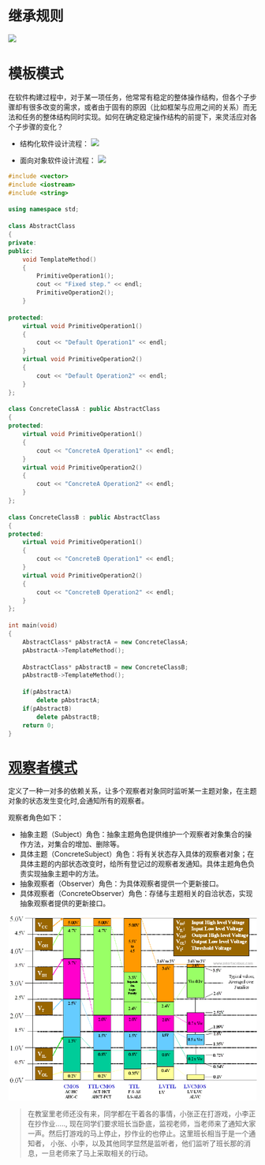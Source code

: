 # 继承规则
![](https://pics0.baidu.com/feed/bd3eb13533fa828bff67f961a072e830960a5a59.jpeg?token=d3d8e16f4e4565e25a8db3c5dc92b146&s=0E2476227F2965092A65B06B0200D07B)

#  模板模式
在软件构建过程中，对于某一项任务，他常常有稳定的整体操作结构，但各个子步骤却有很多改变的需求，或者由于固有的原因（比如框架与应用之间的关系）而无法和任务的整体结构同时实现。如何在确定稳定操作结构的前提下，来灵活应对各个子步骤的变化？

- 结构化软件设计流程：
![](https://pic1.zhimg.com/80/v2-aea586194de9564775657dc1bbd753f4_hd.png)

- 面向对象软件设计流程：
![](https://pic3.zhimg.com/80/v2-7b4291598dd44f3ae53319a34d09f0fe_hd.png)

```cpp
#include <vector>
#include <iostream>
#include <string>

using namespace std;

class AbstractClass
{
private:
public:
    void TemplateMethod()
    {
        PrimitiveOperation1();
        cout << "Fixed step." << endl;
        PrimitiveOperation2();
    }

protected:
    virtual void PrimitiveOperation1()
    {
        cout << "Default Operation1" << endl;
    }
    virtual void PrimitiveOperation2()
    {
        cout << "Default Operation2" << endl;
    }
};

class ConcreteClassA : public AbstractClass
{
protected:
    virtual void PrimitiveOperation1()
    {
        cout << "ConcreteA Operation1" << endl;
    }
    virtual void PrimitiveOperation2()
    {
        cout << "ConcreteA Operation2" << endl;
    }
};

class ConcreteClassB : public AbstractClass
{
protected:
    virtual void PrimitiveOperation1()
    {
        cout << "ConcreteB Operation1" << endl;
    }
    virtual void PrimitiveOperation2()
    {
        cout << "ConcreteB Operation2" << endl;
    }
};

int main(void)
{
    AbstractClass* pAbstractA = new ConcreteClassA;
    pAbstractA->TemplateMethod();

    AbstractClass* pAbstractB = new ConcreteClassB;
    pAbstractB->TemplateMethod();

    if(pAbstractA)
        delete pAbstractA;
    if(pAbstractB)
        delete pAbstractB;
    return 0;
}
```


# [观察者模式](https://www.cnblogs.com/carsonzhu/p/5770253.html)
定义了一种一对多的依赖关系，让多个观察者对象同时监听某一主题对象，在主题对象的状态发生变化时,会通知所有的观察者。

观察者角色如下：
-  抽象主题（Subject）角色：抽象主题角色提供维护一个观察者对象集合的操作方法，对集合的增加、删除等。
-  具体主题（ConcreteSubject）角色：将有关状态存入具体的观察者对象；在具体主题的内部状态改变时，给所有登记过的观察者发通知。具体主题角色负责实现抽象主题中的方法。
- 抽象观察者（Observer）角色：为具体观察者提供一个更新接口。
- 具体观察者（ConcreteObserver）角色：存储与主题相关的自洽状态，实现抽象观察者提供的更新接口。

![](../fpga/Image/直方图/1.png)

> 在教室里老师还没有来，同学都在干着各的事情，小张正在打游戏，小李正在抄作业.....,  现在同学们要求班长当卧底，监视老师，当老师来了通知大家一声。然后打游戏的马上停止，抄作业的也停止。这里班长相当于是一个通知者， 小张、小李，以及其他同学显然是监听者，他们监听了班长那的消息，一旦老师来了马上采取相关的行动。